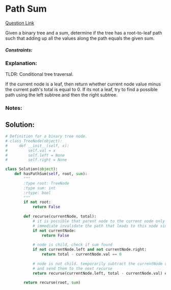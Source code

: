 # Path Sum

[Question Link](https://leetcode.com/explore/learn/card/data-structure-tree/17/solve-problems-recursively/537/)  

Given a binary tree and a sum, determine if the tree has a root-to-leaf path such that adding up all the values along the path equals the given sum.

##### Constraints:

### Explanation:
TLDR: Conditional tree traversal.  

If the current node is a leaf, then return whether current node value minus the current path's total is equal to 0.
If its not a leaf, try to find a possible path using the left subtree and then the right subtree.
### Notes:


## Solution:
```Python
# Definition for a binary tree node.
# class TreeNode(object):
#     def __init__(self, x):
#         self.val = x
#         self.left = None
#         self.right = None

class Solution(object):
    def hasPathSum(self, root, sum):
        """
        :type root: TreeNode
        :type sum: int
        :rtype: bool
        """
        if not root:
            return False
        
        def recurse(currentNode, total): 
        	# it is possible that parent node to the current node only has one child but we will end up checking both anyway
        	# immediate invalidate the path that leads to this node since it's not a leaf
            if not currentNode:
                return False
            
            # node is child, check if sum found
            if not currentNode.left and not currentNode.right:
                return total - currentNode.val == 0
            
            # node is not child. temporarily subtract the currentNode value from the left and then the right child nodes 
            # and send them to the next recurse
            return recurse(currentNode.left, total - currentNode.val) or recurse(currentNode.right, total - currentNode.val)
        
        return recurse(root, sum)
```